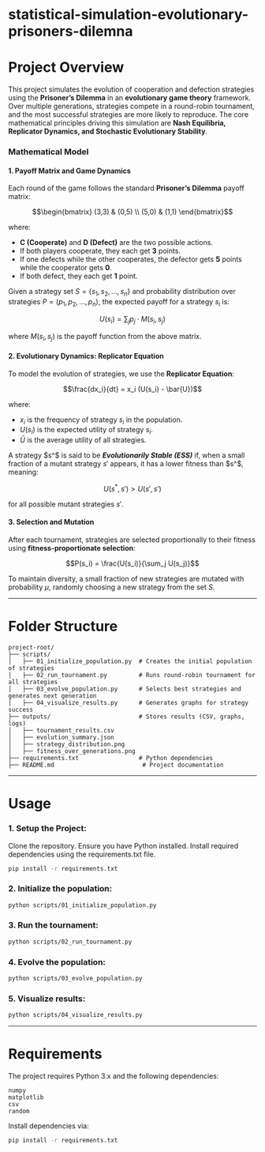 # statistical-simulation-evolutionary-prisoners-dilemna

# Project Overview

This project simulates the evolution of cooperation and defection strategies using the **Prisoner’s Dilemma** in an **evolutionary game theory** framework. Over multiple generations, strategies compete in a round-robin tournament, and the most successful strategies are more likely to reproduce. The core mathematical principles driving this simulation are **Nash Equilibria, Replicator Dynamics, and Stochastic Evolutionary Stability**.

### Mathematical Model

#### 1. **Payoff Matrix and Game Dynamics**
Each round of the game follows the standard **Prisoner’s Dilemma** payoff matrix:

$$\begin{bmatrix}
(3,3) & (0,5) \\
(5,0) & (1,1)
\end{bmatrix}$$

where:
- **C (Cooperate)** and **D (Defect)** are the two possible actions.
- If both players cooperate, they each get **3** points.
- If one defects while the other cooperates, the defector gets **5** points while the cooperator gets **0**.
- If both defect, they each get **1** point.

Given a strategy set $S = \{s_1, s_2, ..., s_n\}$ and probability distribution over strategies $P = (p_1, p_2, ..., p_n)$, the expected payoff for a strategy $s_i$ is:

$$U(s_i) = \sum_{j} p_j \cdot M(s_i, s_j)$$

where $M(s_i, s_j)$ is the payoff function from the above matrix.

#### 2. **Evolutionary Dynamics: Replicator Equation**
To model the evolution of strategies, we use the **Replicator Equation**:

$$\frac{dx_i}{dt} = x_i (U(s_i) - \bar{U})$$

where:
- $x_i$ is the frequency of strategy $s_i$ in the population.
- $U(s_i)$ is the expected utility of strategy $s_i$.
- $\bar{U}$ is the average utility of all strategies.

A strategy $s^$ is said to be **_Evolutionarily Stable (ESS)_** if, when a small fraction of a mutant strategy $s'$ appears, it has a lower fitness than $s^$, meaning:

$$U(s^*, s') > U(s', s')$$

for all possible mutant strategies $s'$.

#### 3. **Selection and Mutation**
After each tournament, strategies are selected proportionally to their fitness using **fitness-proportionate selection**:

$$P(s_i) = \frac{U(s_i)}{\sum_j U(s_j)}$$

To maintain diversity, a small fraction of new strategies are mutated with probability $\mu$, randomly choosing a new strategy from the set $S$.

---

# Folder Structure

```
project-root/
├── scripts/
│   ├── 01_initialize_population.py  # Creates the initial population of strategies
│   ├── 02_run_tournament.py         # Runs round-robin tournament for all strategies
│   ├── 03_evolve_population.py      # Selects best strategies and generates next generation
│   ├── 04_visualize_results.py      # Generates graphs for strategy success
├── outputs/                         # Stores results (CSV, graphs, logs)
│   ├── tournament_results.csv
│   ├── evolution_summary.json
│   ├── strategy_distribution.png
│   ├── fitness_over_generations.png
├── requirements.txt                 # Python dependencies
├── README.md                         # Project documentation
```

---

# Usage

### 1. Setup the Project:
Clone the repository.
Ensure you have Python installed.
Install required dependencies using the requirements.txt file.
```sh
pip install -r requirements.txt
```

### 2. Initialize the population:
```sh
python scripts/01_initialize_population.py
```

### 3. Run the tournament:
```sh
python scripts/02_run_tournament.py
```

### 4. Evolve the population:
```sh
python scripts/03_evolve_population.py
```

### 5. Visualize results:
```sh
python scripts/04_visualize_results.py
```

---

# Requirements

The project requires Python 3.x and the following dependencies:

```
numpy
matplotlib
csv
random
```

Install dependencies via:
```sh
pip install -r requirements.txt
```
